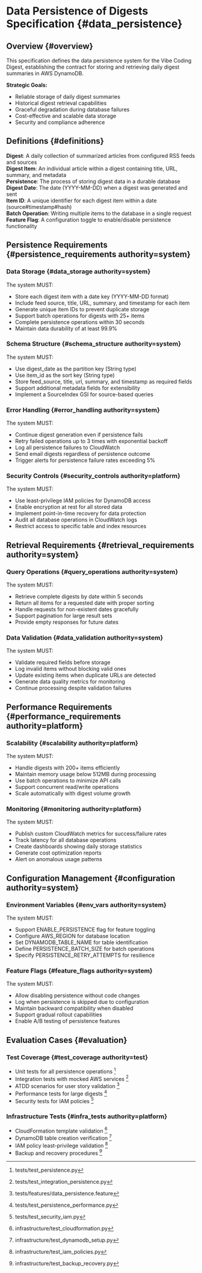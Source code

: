 # Data Persistence of Digests Specification {#data_persistence}

## Overview {#overview}
This specification defines the data persistence system for the Vibe Coding Digest, establishing the contract for storing and retrieving daily digest summaries in AWS DynamoDB.

**Strategic Goals:**
- Reliable storage of daily digest summaries
- Historical digest retrieval capabilities
- Graceful degradation during database failures
- Cost-effective and scalable data storage
- Security and compliance adherence

## Definitions {#definitions}

**Digest**: A daily collection of summarized articles from configured RSS feeds and sources  
**Digest Item**: An individual article within a digest containing title, URL, summary, and metadata  
**Persistence**: The process of storing digest data in a durable database  
**Digest Date**: The date (YYYY-MM-DD) when a digest was generated and sent  
**Item ID**: A unique identifier for each digest item within a date (source#timestamp#hash)  
**Batch Operation**: Writing multiple items to the database in a single request  
**Feature Flag**: A configuration toggle to enable/disable persistence functionality  

## Persistence Requirements {#persistence_requirements authority=system}

### Data Storage {#data_storage authority=system}
The system MUST:
- Store each digest item with a date key (YYYY-MM-DD format)
- Include feed source, title, URL, summary, and timestamp for each item
- Generate unique item IDs to prevent duplicate storage
- Support batch operations for digests with 25+ items
- Complete persistence operations within 30 seconds
- Maintain data durability of at least 99.9%

### Schema Structure {#schema_structure authority=system}
The system MUST:
- Use digest_date as the partition key (String type)
- Use item_id as the sort key (String type)
- Store feed_source, title, url, summary, and timestamp as required fields
- Support additional metadata fields for extensibility
- Implement a SourceIndex GSI for source-based queries

### Error Handling {#error_handling authority=system}
The system MUST:
- Continue digest generation even if persistence fails
- Retry failed operations up to 3 times with exponential backoff
- Log all persistence failures to CloudWatch
- Send email digests regardless of persistence outcome
- Trigger alerts for persistence failure rates exceeding 5%

### Security Controls {#security_controls authority=platform}
The system MUST:
- Use least-privilege IAM policies for DynamoDB access
- Enable encryption at rest for all stored data
- Implement point-in-time recovery for data protection
- Audit all database operations in CloudWatch logs
- Restrict access to specific table and index resources

## Retrieval Requirements {#retrieval_requirements authority=system}

### Query Operations {#query_operations authority=system}
The system MUST:
- Retrieve complete digests by date within 5 seconds
- Return all items for a requested date with proper sorting
- Handle requests for non-existent dates gracefully
- Support pagination for large result sets
- Provide empty responses for future dates

### Data Validation {#data_validation authority=system}
The system MUST:
- Validate required fields before storage
- Log invalid items without blocking valid ones
- Update existing items when duplicate URLs are detected
- Generate data quality metrics for monitoring
- Continue processing despite validation failures

## Performance Requirements {#performance_requirements authority=platform}

### Scalability {#scalability authority=platform}
The system MUST:
- Handle digests with 200+ items efficiently
- Maintain memory usage below 512MB during processing
- Use batch operations to minimize API calls
- Support concurrent read/write operations
- Scale automatically with digest volume growth

### Monitoring {#monitoring authority=platform}
The system MUST:
- Publish custom CloudWatch metrics for success/failure rates
- Track latency for all database operations
- Create dashboards showing daily storage statistics
- Generate cost optimization reports
- Alert on anomalous usage patterns

## Configuration Management {#configuration authority=system}

### Environment Variables {#env_vars authority=system}
The system MUST:
- Support ENABLE_PERSISTENCE flag for feature toggling
- Configure AWS_REGION for database location
- Set DYNAMODB_TABLE_NAME for table identification
- Define PERSISTENCE_BATCH_SIZE for batch operations
- Specify PERSISTENCE_RETRY_ATTEMPTS for resilience

### Feature Flags {#feature_flags authority=system}
The system MUST:
- Allow disabling persistence without code changes
- Log when persistence is skipped due to configuration
- Maintain backward compatibility when disabled
- Support gradual rollout capabilities
- Enable A/B testing of persistence features

## Evaluation Cases {#evaluation}

### Test Coverage {#test_coverage authority=test}
- Unit tests for all persistence operations [^ut1]
- Integration tests with mocked AWS services [^it2]
- ATDD scenarios for user story validation [^at3]
- Performance tests for large digests [^pt4]
- Security tests for IAM policies [^st5]

### Infrastructure Tests {#infra_tests authority=platform}
- CloudFormation template validation [^cf6]
- DynamoDB table creation verification [^dt7]
- IAM policy least-privilege validation [^ip8]
- Backup and recovery procedures [^br9]

[^ut1]: tests/test_persistence.py
[^it2]: tests/test_integration_persistence.py
[^at3]: tests/features/data_persistence.feature
[^pt4]: tests/test_persistence_performance.py
[^st5]: tests/test_security_iam.py
[^cf6]: infrastructure/test_cloudformation.py
[^dt7]: infrastructure/test_dynamodb_setup.py
[^ip8]: infrastructure/test_iam_policies.py
[^br9]: infrastructure/test_backup_recovery.py
